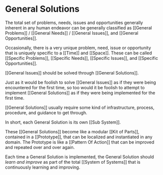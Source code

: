 # General Solutions

The total set of problems, needs, issues and opportunities generally inherent in any human endeavor can be generally classified as [[General Problems]] / [[General Needs]] / [[General Issues]], and [[General Opportunities]]. 

Occasionally, there is a very unique problem, need, issue or opportunity that is uniquely specific to a [[Time]] and [[Space]]. These can be called [[Specific Problems]], [[Specific Needs]], [[Specific Issues]], and [[Specific Opportunities]]. 

[[General Issues]] should be solved through [[General Solutions]]. 

Just as it would be foolish to solve [[General Issues]] as if they were being encountered for the first time, so too would it be foolish to attempt to implement [[General Solutions]] as if they were being implemented for the first time. 

[[General Solutions]] usually require some kind of infrastructure, process, procedure, and guidance to get through. 

In short, each General Solution is its own [[Sub System]]. 

These [[General Solutions]] become like a modular [[Kit of Parts]], contained in a [[Prototype]], that can be localized and instantiated in any domain. The Prototype is like a [[Pattern Of Action]] that can be improved and repeated over and over again. 

Each time a General Solution is implemented, the General Solution should _learn and improve_ as part of the total [[System of Systems]] that is continuously learning and improving. 